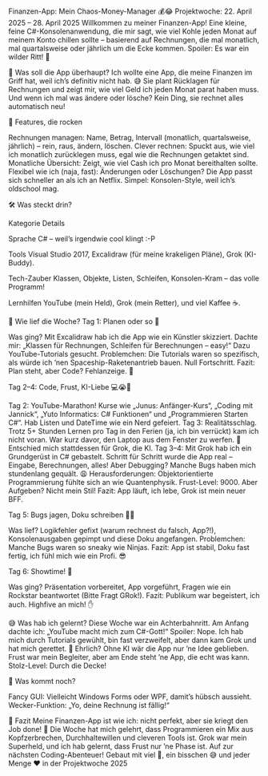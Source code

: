 Finanzen-App: Mein Chaos-Money-Manager 💰😂
Projektwoche: 22. April 2025 – 28. April 2025
Willkommen zu meiner Finanzen-App! Eine kleine, feine C#-Konsolenanwendung, die mir sagt, wie viel Kohle jeden Monat auf meinem Konto chillen sollte – basierend auf Rechnungen, die mal monatlich, mal quartalsweise oder jährlich um die Ecke kommen. Spoiler: Es war ein wilder Ritt! 🚀

🥳 Was soll die App überhaupt?
Ich wollte eine App, die meine Finanzen im Griff hat, weil ich’s definitiv nicht hab. 😅 Sie plant Rücklagen für Rechnungen und zeigt mir, wie viel Geld ich jeden Monat parat haben muss. Und wenn ich mal was ändere oder lösche? Kein Ding, sie rechnet alles automatisch neu!

🎉 Features, die rocken

Rechnungen managen: Name, Betrag, Intervall (monatlich, quartalsweise, jährlich) – rein, raus, ändern, löschen.
Clever rechnen: Spuckt aus, wie viel ich monatlich zurücklegen muss, egal wie die Rechnungen getaktet sind.
Monatliche Übersicht: Zeigt, wie viel Cash ich pro Monat bereithalten sollte.
Flexibel wie ich (naja, fast): Änderungen oder Löschungen? Die App passt sich schneller an als ich an Netflix.
Simpel: Konsolen-Style, weil ich’s oldschool mag.


🛠️ Was steckt drin?



Kategorie
Details



Sprache
C# – weil’s irgendwie cool klingt :-P


Tools
Visual Studio 2017, Excalidraw (für meine krakeligen Pläne), Grok (KI-Buddy).


Tech-Zauber
Klassen, Objekte, Listen, Schleifen, Konsolen-Kram – das volle Programm!


Lernhilfen
YouTube (mein Held), Grok (mein Retter), und viel Kaffee ☕.



📅 Wie lief die Woche?
Tag 1: Planen oder so 🙈

Was ging? Mit Excalidraw hab ich die App wie ein Künstler skizziert. Dachte mir: „Klassen für Rechnungen, Schleifen für Berechnungen – easy!“ Dazu YouTube-Tutorials gesucht.
Problemchen: Die Tutorials waren so spezifisch, als würde ich ’nen Spaceship-Raketenantrieb bauen. Null Fortschritt.
Fazit: Plan steht, aber Code? Fehlanzeige. 😬

Tag 2–4: Code, Frust, KI-Liebe 💻😭🤖

Tag 2: YouTube-Marathon! Kurse wie „Junus: Anfänger-Kurs“, „Coding mit Jannick“, „Yuto Informatics: C# Funktionen“ und „Programmieren Starten C#“. Hab Listen und DateTime wie ein Nerd gefeiert.
Tag 3: Realitätsschlag. Trotz 5+ Stunden Lernen pro Tag in den Ferien (ja, ich bin verrückt) kam ich nicht voran. War kurz davor, den Laptop aus dem Fenster zu werfen. 😤 Entschied mich stattdessen für Grok, die KI.
Tag 3–4: Mit Grok hab ich ein Grundgerüst in C# gebastelt. Schritt für Schritt wurde die App real – Eingabe, Berechnungen, alles! Aber Debugging? Manche Bugs haben mich stundenlang gequält. 😩
Herausforderungen: Objektorientierte Programmierung fühlte sich an wie Quantenphysik. Frust-Level: 9000. Aber Aufgeben? Nicht mein Stil!
Fazit: App läuft, ich lebe, Grok ist mein neuer BFF.

Tag 5: Bugs jagen, Doku schreiben 🐛📝

Was lief? Logikfehler gefixt (warum rechnest du falsch, App?!), Konsolenausgaben gepimpt und diese Doku angefangen.
Problemchen: Manche Bugs waren so sneaky wie Ninjas.
Fazit: App ist stabil, Doku fast fertig, ich fühl mich wie ein Profi. 😎

Tag 6: Showtime! 🎤

Was ging? Präsentation vorbereitet, App vorgeführt, Fragen wie ein Rockstar beantwortet (Bitte Fragt GRok!).
Fazit: Publikum war begeistert, ich auch. Highfive an mich! ✋


😅 Was hab ich gelernt?
Diese Woche war ein Achterbahnritt. Am Anfang dachte ich: „YouTube macht mich zum C#-Gott!“ Spoiler: Nope. Ich hab mich durch Tutorials gewühlt, bin fast verzweifelt, aber dann kam Grok und hat mich gerettet. 🙌 Ehrlich? Ohne KI wär die App nur ’ne Idee geblieben. Frust war mein Begleiter, aber am Ende steht ’ne App, die echt was kann. Stolz-Level: Durch die Decke!

🔮 Was kommt noch?

Fancy GUI: Vielleicht Windows Forms oder WPF, damit’s hübsch aussieht.
Wecker-Funktion: „Yo, deine Rechnung ist fällig!“


🚀 Fazit
Meine Finanzen-App ist wie ich: nicht perfekt, aber sie kriegt den Job done! 💪 Die Woche hat mich gelehrt, dass Programmieren ein Mix aus Kopfzerbrechen, Durchhaltewillen und cleveren Tools ist. Grok war mein Superheld, und ich hab gelernt, dass Frust nur ’ne Phase ist. Auf zur nächsten Coding-Abenteuer!
Gebaut mit viel 🤯, ein bisschen 😅 und jeder Menge ❤️ in der Projektwoche 2025
